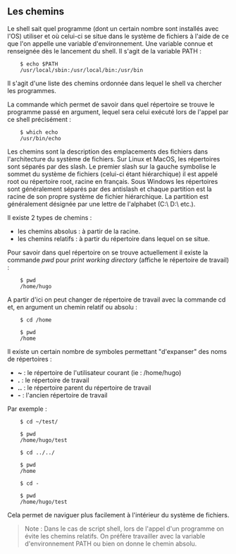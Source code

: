 ## Les chemins

Le shell sait quel programme (dont un certain nombre sont installés avec l'OS) utiliser et où celui-ci se situe dans le système
de fichiers à l'aide de ce que l'on appelle une variable d'environnement. Une variable connue et renseignée dès le lancement du
shell. Il s'agit de la variable PATH :
```bash,ignore
    $ echo $PATH
    /usr/local/sbin:/usr/local/bin:/usr/bin
```
Il s'agit d'une liste des chemins ordonnée dans lequel le shell va chercher les programmes.

La commande which permet de savoir dans quel répertoire se trouve le programme passé en argument, lequel sera celui exécuté lors
de l'appel par ce shell précisément :
```bash,ignore
    $ which echo
    /usr/bin/echo
```
Les chemins sont la description des emplacements des fichiers dans l'architecture du système de fichiers. Sur Linux et MacOS,
les répertoires sont séparés par des slash. Le premier slash sur la gauche symbolise le sommet du système de fichiers (celui-ci
étant hiérarchique) il est appelé root ou répertoire root, racine en français. Sous Windows les répertoires sont généralement
séparés par des antislash et chaque partition est la racine de son propre système de fichier hiérarchique. La partition est
généralement désignée par une lettre de l'alphabet (C:\ D:\ etc.).

Il existe 2 types de chemins :

- les chemins absolus : à partir de la racine.
- les chemins relatifs : à partir du répertoire dans lequel on se situe.

Pour savoir dans quel répertoire on se trouve actuellement il existe la commande *pwd* pour *print working directory* (affiche
le répertoire de travail) :
```bash,ignore
    $ pwd
    /home/hugo
```
A partir d'ici on peut changer de répertoire de travail avec la commande cd et, en argument un chemin relatif ou absolu :
```bash,ignore
    $ cd /home

    $ pwd
    /home
```
Il existe un certain nombre de symboles permettant "d'expanser" des noms de répertoires :

- **~** : le répertoire de l'utilisateur courant (ie : /home/hugo)
- **.** : le répertoire de travail
- **..** : le répertoire parent du répertoire de travail
- **-** : l'ancien répertoire de travail

Par exemple :
```bash,ignore
    $ cd ~/test/

    $ pwd
    /home/hugo/test

    $ cd ../../

    $ pwd
    /home

    $ cd -

    $ pwd
    /home/hugo/test
```
Cela permet de naviguer plus facilement à l'intérieur du système de fichiers.

> Note : Dans le cas de script shell, lors de l'appel d'un programme on évite les chemins relatifs. On préfère travailler avec
la variable d'environnement PATH ou bien on donne le chemin absolu.
